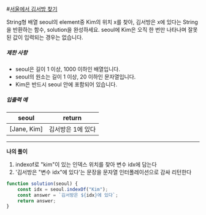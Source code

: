 #[서울에서 김서방 찾기](https://programmers.co.kr/learn/courses/30/lessons/12919)

String형 배열 seoul의 element중 Kim의 위치 x를 찾아, 김서방은 x에 있다는 String을 반환하는 함수, solution을 완성하세요. seoul에 Kim은 오직 한 번만 나타나며 잘못된 값이 입력되는 경우는 없습니다.

##### 제한 사항

- seoul은 길이 1 이상, 1000 이하인 배열입니다.
- seoul의 원소는 길이 1 이상, 20 이하인 문자열입니다.
- Kim은 반드시 seoul 안에 포함되어 있습니다.

##### 입출력 예

| seoul       | return            |
| ----------- | ----------------- |
| [Jane, Kim] | 김서방은 1에 있다 |



---

**나의 풀이**

1. indexof로 "kim"이 있는 인덱스 위치를 찾아 변수 idx에 담는다
2. '김서방은 "변수 idx"에 있다'는 문장을 문자열 인터폴레이션으로 감싸 리턴한다

~~~javascript
function solution(seoul) {
    const idx = seoul.indexOf("Kim");
    const answer = `김서방은 ${idx}에 있다`;
    return answer;
}
~~~

